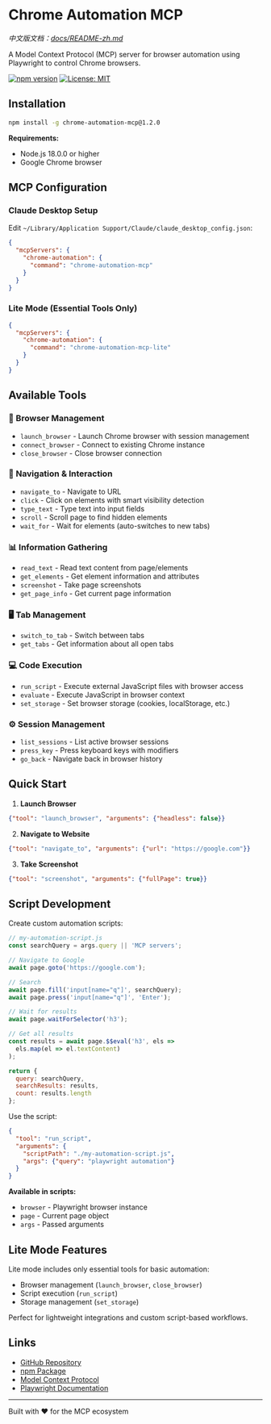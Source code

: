 # Chrome Automation MCP

*中文版文档：[docs/README-zh.md](docs/README-zh.md)*

A Model Context Protocol (MCP) server for browser automation using Playwright to control Chrome browsers.

[![npm version](https://badge.fury.io/js/chrome-automation-mcp.svg)](https://badge.fury.io/js/chrome-automation-mcp)
[![License: MIT](https://img.shields.io/badge/License-MIT-yellow.svg)](https://opensource.org/licenses/MIT)

## Installation

```bash
npm install -g chrome-automation-mcp@1.2.0
```

**Requirements:**
- Node.js 18.0.0 or higher
- Google Chrome browser

## MCP Configuration

### Claude Desktop Setup

Edit `~/Library/Application Support/Claude/claude_desktop_config.json`:

```json
{
  "mcpServers": {
    "chrome-automation": {
      "command": "chrome-automation-mcp"
    }
  }
}
```

### Lite Mode (Essential Tools Only)

```json
{
  "mcpServers": {
    "chrome-automation": {
      "command": "chrome-automation-mcp-lite"
    }
  }
}
```

## Available Tools

### 🚀 Browser Management
- `launch_browser` - Launch Chrome browser with session management
- `connect_browser` - Connect to existing Chrome instance  
- `close_browser` - Close browser connection

### 📍 Navigation & Interaction
- `navigate_to` - Navigate to URL
- `click` - Click on elements with smart visibility detection
- `type_text` - Type text into input fields
- `scroll` - Scroll page to find hidden elements
- `wait_for` - Wait for elements (auto-switches to new tabs)

### 📊 Information Gathering
- `read_text` - Read text content from page/elements
- `get_elements` - Get element information and attributes
- `screenshot` - Take page screenshots
- `get_page_info` - Get current page information

### 🖥️ Tab Management
- `switch_to_tab` - Switch between tabs
- `get_tabs` - Get information about all open tabs

### 💻 Code Execution
- `run_script` - Execute external JavaScript files with browser access
- `evaluate` - Execute JavaScript in browser context
- `set_storage` - Set browser storage (cookies, localStorage, etc.)

### ⚙️ Session Management
- `list_sessions` - List active browser sessions
- `press_key` - Press keyboard keys with modifiers
- `go_back` - Navigate back in browser history

## Quick Start

1. **Launch Browser**
```json
{"tool": "launch_browser", "arguments": {"headless": false}}
```

2. **Navigate to Website**
```json
{"tool": "navigate_to", "arguments": {"url": "https://google.com"}}
```

3. **Take Screenshot**
```json
{"tool": "screenshot", "arguments": {"fullPage": true}}
```

## Script Development

Create custom automation scripts:

```javascript
// my-automation-script.js
const searchQuery = args.query || 'MCP servers';

// Navigate to Google
await page.goto('https://google.com');

// Search
await page.fill('input[name="q"]', searchQuery);
await page.press('input[name="q"]', 'Enter');

// Wait for results
await page.waitForSelector('h3');

// Get all results
const results = await page.$$eval('h3', els => 
  els.map(el => el.textContent)
);

return { 
  query: searchQuery,
  searchResults: results,
  count: results.length
};
```

Use the script:
```json
{
  "tool": "run_script", 
  "arguments": {
    "scriptPath": "./my-automation-script.js",
    "args": {"query": "playwright automation"}
  }
}
```

**Available in scripts:**
- `browser` - Playwright browser instance  
- `page` - Current page object
- `args` - Passed arguments

## Lite Mode Features

Lite mode includes only essential tools for basic automation:
- Browser management (`launch_browser`, `close_browser`)
- Script execution (`run_script`)
- Storage management (`set_storage`)

Perfect for lightweight integrations and custom script-based workflows.

## Links

- [GitHub Repository](https://github.com/JackZhao98/chrome-automation-mcp)
- [npm Package](https://www.npmjs.com/package/chrome-automation-mcp)
- [Model Context Protocol](https://modelcontextprotocol.io/)
- [Playwright Documentation](https://playwright.dev/)

---

Built with ❤️ for the MCP ecosystem
